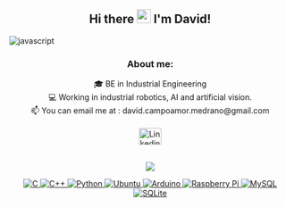 
<div align="center"><h2 > Hi there <img src="https://media.giphy.com/media/hvRJCLFzcasrR4ia7z/giphy.gif" width="25px"> I'm David!</h2></div>

![javascript](https://user-images.githubusercontent.com/106073081/169804256-61e93bcf-8136-4ddc-9256-95aeb80687ca.gif)

<div align="center"><h3 > About me: </h3>

 
<div align="center">🎓 BE in Industrial Engineering <br>
  💻 Working in industrial robotics, AI and artificial vision. <br>
  📫 You can email me at : david.campoamor.medrano@gmail.com</div><br>
     
<div align="center">
<a href="https://es.linkedin.com/in/david-campoamor-medrano?trk=people-guest_people_search-card"><img align="center" src="https://raw.githubusercontent.com/rahuldkjain/github-profile-readme-generator/master/src/images/icons/Social/linked-in-alt.svg" alt="Linkedin Icon" height="30" width="40" /><br />
</div>
<br>
 
![](https://visitor-badge.glitch.me/badge?page_id=dcampoamor.dcampoamor)
<p  align="center">
     <img alt="C" src="https://img.shields.io/badge/C-00599C?style=for-the-badge&logo=c&logoColor=white&style=plastic" />
     <img alt="C++" src="https://img.shields.io/badge/C%2B%2B-00599C?style=for-the-badge&logo=c%2B%2B&logoColor=white&style=plastic" />
     <img alt="Python" src="https://img.shields.io/badge/Python-FFD43B?style=for-the-badge&logo=python&logoColor=blue&style=plastic" />
     <img alt="Ubuntu" src="https://img.shields.io/badge/Ubuntu-E95420?style=for-the-badge&logo=ubuntu&logoColor=white&style=plastic" />
     <img alt="Arduino" src="https://img.shields.io/badge/Arduino-00979D?style=for-the-badge&logo=Arduino&logoColor=white&style=plastic" />
     <img alt="Raspberry Pi" src="https://img.shields.io/badge/Raspberry%20Pi-A22846?style=for-the-badge&logo=Raspberry%20Pi&logoColor=white&style=plastic" />
     <img alt="MySQL" src="https://img.shields.io/badge/MySQL-005C84?style=for-the-badge&logo=mysql&logoColor=white&style=plastic" />
     <img alt="SQLite" src="https://img.shields.io/badge/SQLite-07405E?style=for-the-badge&logo=sqlite&logoColor=white&style=plastic" />
<br />


